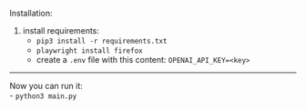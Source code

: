 

Installation:

1. install requirements:
    - `pip3 install -r requirements.txt`
    - `playwright install firefox`
    - create a `.env` file with this content: `OPENAI_API_KEY=<key>`

---
Now you can run it:<br>
    - `python3 main.py`

